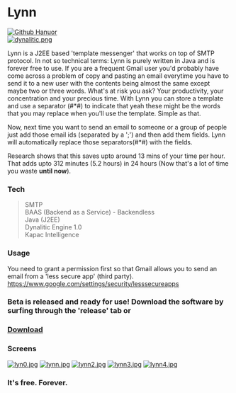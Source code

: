 # Lynn
[![Github Hanuor](https://img.shields.io/badge/Hanuor-Lynn-blue.svg)](https://github.com/hanuor/lynn)       
[![dynalitic.png](https://s24.postimg.org/5ic4dr1dh/dynalitic.png)](https://www.linkedin.com/?trk=nav_logo)

Lynn is a J2EE based 'template messenger' that works on top of SMTP protocol. 
In not so technical terms: Lynn is purely written in Java and is forever free to use. 
If you are a frequent Gmail user you'd probably have come across a problem of copy and pasting an email everytime you have to send it to a new user with the contents being almost the same except maybe two or three words. 
What's at risk you ask? Your productivity, your concentration and your precious time. 
With Lynn you can store a template and use a separator (#*#) to indicate that yeah these might be the words that you may replace when you'll use the template. Simple as that.

Now, next time you want to send an email to someone or a group of people just add those email ids (separated by a ';') and then add them fields. Lynn will automatically replace those separators(#*#) with the fields. 

Research shows that this saves upto around 13 mins of your time per hour. That adds upto 312 minutes (5.2 hours) in 24 hours (Now that's a lot of time you waste **until now**).


### Tech
> SMTP    
> BAAS (Backend as a Service) - Backendless       
> Java (J2EE)         
> Dynalitic Engine 1.0          
> Kapac Intelligence          

### Usage

You need to grant a permission first so that Gmail allows you to send an email from a 'less secure app' (third party).
https://www.google.com/settings/security/lesssecureapps

### Beta is released and ready for use! Download the software by surfing through the 'release' tab or 
### [Download](https://github.com/hanuor/lynn/releases)


### Screens        
[![lyn0.jpg](https://s29.postimg.org/gvrmuc56v/lyn0.jpg)](https://postimg.org/image/eefvn2lab/)
[![lynn.jpg](https://s23.postimg.org/69zre81qj/lynn.jpg)](https://postimg.org/image/fuje13r2f/)
[![lynn2.jpg](https://s27.postimg.org/3r2zyyhxf/lynn2.jpg)](https://postimg.org/image/4glsbbigv/)
[![lynn3.jpg](https://s23.postimg.org/7d5x4jb3f/lynn3.jpg)](https://postimg.org/image/ljlnzrlyf/)
[![lynn4.jpg](https://s30.postimg.org/vt88enqoh/lynn4.jpg)](https://postimg.org/image/x89t3drrh/)

### It's free. Forever.
